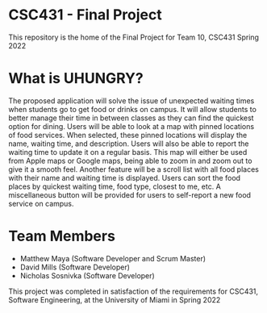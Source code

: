 # CSC431 - Final Project

This repository is the home of the Final Project for Team 10, CSC431 Spring 2022

<h1> What is UHUNGRY? </h1>
The proposed application will solve the issue of unexpected waiting times when students go to get food or drinks on campus. It will allow students to better manage their time in between classes as they can find the quickest option for dining. Users will be able to look at a map with pinned locations of food services. When selected, these pinned locations will display the name, waiting time, and description. Users will also be able to report the waiting time to update it on a regular basis. This map will either be used from Apple maps or Google maps, being able to zoom in and zoom out to give it a smooth feel. Another feature will be a scroll list with all food places with their name and waiting time is displayed. Users can sort the food places by quickest waiting time, food type, closest to me, etc. A miscellaneous button will be provided for users to self-report a new food service on campus.

# Team Members
<ul>
  <li>Matthew Maya (Software Developer and Scrum Master)</li>
  <li>David Mills (Software Developer)</li>
  <li>Nicholas Sosnivka (Software Developer)</li>
</ul>
This project was completed in satisfaction of the requirements for CSC431, Software Engineering, at the University of Miami in Spring 2022
